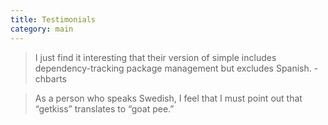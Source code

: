 ```yaml
---
title: Testimonials
category: main
---
```


> I just find it interesting that their version of simple includes dependency-tracking package management but excludes Spanish. - chbarts

> As a person who speaks Swedish, I feel that I must point out that “getkiss” translates to “goat pee.”
